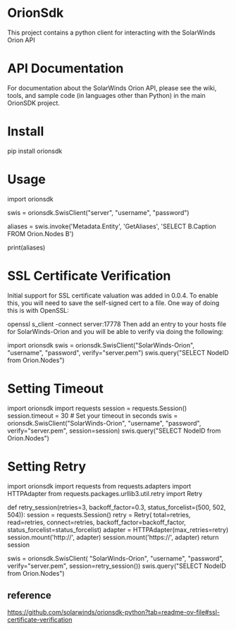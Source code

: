# OrionSdk
This project contains a python client for interacting with the SolarWinds Orion API

# API Documentation
For documentation about the SolarWinds Orion API, please see the wiki, tools, and sample code (in languages other than Python) in the main OrionSDK project.

# Install
pip install orionsdk

# Usage
import orionsdk

swis = orionsdk.SwisClient("server", "username", "password")

aliases = swis.invoke('Metadata.Entity', 'GetAliases', 'SELECT B.Caption FROM Orion.Nodes B')

print(aliases)

# SSL Certificate Verification
Initial support for SSL certificate valuation was added in 0.0.4. To enable this, you will need to save the self-signed cert to a file. One way of doing this is with OpenSSL:

openssl s_client -connect server:17778
Then add an entry to your hosts file for SolarWinds-Orion and you will be able to verify via doing the following:

import orionsdk
swis = orionsdk.SwisClient("SolarWinds-Orion", "username", "password", verify="server.pem")
swis.query("SELECT NodeID from Orion.Nodes")

# Setting Timeout
import orionsdk
import requests
session = requests.Session()
session.timeout = 30 # Set your timeout in seconds
swis = orionsdk.SwisClient("SolarWinds-Orion", "username", "password", verify="server.pem", session=session)
swis.query("SELECT NodeID from Orion.Nodes")


# Setting Retry
import orionsdk
import requests
from requests.adapters import HTTPAdapter
from requests.packages.urllib3.util.retry import Retry


def retry_session(retries=3,
                  backoff_factor=0.3,
                  status_forcelist=(500, 502, 504)):
    session = requests.Session()
    retry = Retry(
        total=retries,
        read=retries,
        connect=retries,
        backoff_factor=backoff_factor,
        status_forcelist=status_forcelist)
    adapter = HTTPAdapter(max_retries=retry)
    session.mount('http://', adapter)
    session.mount('https://', adapter)
    return session


swis = orionsdk.SwisClient(
    "SolarWinds-Orion",
    "username",
    "password",
    verify="server.pem",
    session=retry_session())
swis.query("SELECT NodeID from Orion.Nodes")


## reference
https://github.com/solarwinds/orionsdk-python?tab=readme-ov-file#ssl-certificate-verification
